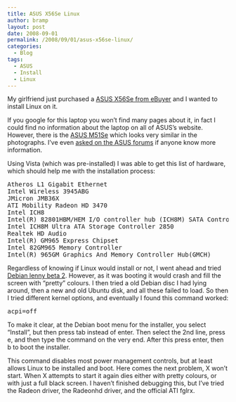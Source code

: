 ```yaml
---
title: ASUS X56Se Linux
author: bramp
layout: post
date: 2008-09-01
permalink: /2008/09/01/asus-x56se-linux/
categories:
  - Blog
tags:
  - ASUS
  - Install
  - Linux
---
```

My girlfriend just purchased a [ASUS X56Se from eBuyer][1] and I wanted to install Linux on it.

If you google for this laptop you won&#8217;t find many pages about it, in fact I could find no information about the laptop on all of ASUS&#8217;s website. However, there is the [ASUS M51Se][2] which looks very similar in the photographs. I&#8217;ve even [asked on the ASUS forums][3] if anyone know more information.

Using Vista (which was pre-installed) I was able to get this list of hardware, which should help me with the installation process:

<pre>Atheros L1 Gigabit Ethernet
Intel Wireless 3945ABG
JMicron JMB36X
ATI Mobility Radeon HD 3470
Intel ICH8
Intel(R) 82801HBM/HEM I/O controller hub (ICH8M) SATA Controller
Intel ICH8M Ultra ATA Storage Controller 2850
Realtek HD Audio
Intel(R) GM965 Express Chipset
Intel 82GM965 Memory Controller
Intel(R) 965GM Graphics And Memory Controller Hub(GMCH)
</pre>

Regardless of knowing if Linux would install or not, I went ahead and tried [Debian lenny beta 2][4]. However, as it was booting it would crash and fill the screen with &#8220;pretty&#8221; colours. I then tried a old Debian disc I had lying around, then a new and old Ubuntu disk, and all these failed to load. So then I tried different kernel options, and eventually I found this command worked:

<pre>acpi=off</pre>

To make it clear, at the Debian boot menu for the installer, you select &#8220;Install&#8221;, but then press tab instead of enter. Then select the 2nd line, press e, and then type the command on the very end. After this press enter, then b to boot the installer.

This command disables most power management controls, but at least allows Linux to be installed and boot. Here comes the next problem, X won&#8217;t start. When X attempts to start it again dies either with pretty colours, or with just a full black screen. I haven&#8217;t finished debugging this, but I&#8217;ve tried the Radeon driver, the Radeonhd driver, and the official ATI fglrx.

 [1]: http://www.ebuyer.com/product/147001
 [2]: http://www.asus.com/products.aspx?l1=5&l2=74&l3=604&l4=0&model=2109&modelmenu=1
 [3]: http://vip.asus.com/forum/view.aspx?board_id=3&model=X53Se&id=20080831051338546&page=1&SLanguage=en-us
 [4]: http://www.debian.org/devel/debian-installer/